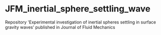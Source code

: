 # JFM_inertial_sphere_settling_wave
Repository 'Experimental investigation of inertial spheres settling in surface gravity waves' published in Journal of Fluid Mechanics
